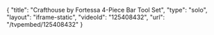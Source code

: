 {
    "title": "Crafthouse by Fortessa 4-Piece Bar Tool Set",
    "type": "solo",
    "layout": "iframe-static",
    "videoId": "125408432",
    "url": "\/tvpembed\/125408432"
}